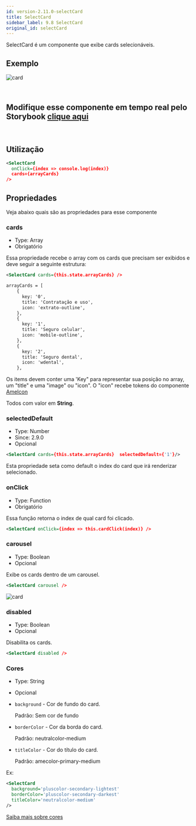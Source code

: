 ```yaml
---
id: version-2.11.0-selectCard
title: SelectCard
sidebar_label: 9.8 SelectCard
original_id: selectCard
---
```


SelectCard é um componente que exibe cards selecionáveis.

## Exemplo

![card](assets/images_components/v2.5.0/select-card-1.png)

<br>

## Modifique esse componente em tempo real pelo Storybook [clique aqui](https://ame-miniapp-components.calindra.com.br/storybook/?path=/story/cards-selectcard--basic)

<br>

## Utilização

```xml harmony
<SelectCard
  onClick={index => console.log(index)}
  cards={arrayCards}
/>
```

## Propriedades

Veja abaixo quais são as propriedades para esse componente

### cards

- Type: Array
- Obrigatório

Essa propriedade recebe o array com os cards que precisam ser exibidos e deve seguir a seguinte estrutura:

```xml
<SelectCard cards={this.state.arrayCards} />
```

```xml
arrayCards = [
    {
      key: '0',
      title: 'Contratação e uso',
      icon: 'extrato-outline',
    },
    {
      key: '1',
      title: 'Seguro celular',
      icon: 'mobile-outline',
    },
    {
      key: '2',
      title: 'Seguro dental',
      icon: 'wdental',
    },
```

Os items devem conter uma 'Key" para representar sua posição no array, um "title" e uma "image" ou "icon". O "icon" recebe tokens do componente [AmeIcon](ameIcon.md)

Todos com valor em **String**.

### selectedDefault

- Type: Number
- Since: 2.9.0
- Opcional

```xml
<SelectCard cards={this.state.arrayCards}  selectedDefault={'1'}/>
```

Esta propriedade seta como default o index do card que irá renderizar selecionado.

### onClick

- Type: Function
- Obrigatório

Essa função retorna o index de qual card foi clicado.

```xml
<SelectCard onClick={index => this.cardClick(index)} />
```

### carousel

- Type: Boolean
- Opcional

Exibe os cards dentro de um carousel.

```xml
<SelectCard carousel />
```

![card](assets/images_components/v2.5.0/select-card-2.png)

### disabled

- Type: Boolean
- Opcional

Disabilita os cards.

```xml
<SelectCard disabled />
```

### Cores

- Type: String
- Opcional

- `background` - Cor de fundo do card.

  Padrão: Sem cor de fundo

- `borderColor` - Cor da borda do card.

  Padrão: neutralcolor-medium

- `titleColor` - Cor do título do card.

  Padrão: amecolor-primary-medium

Ex:

```xml
<SelectCard
  background='pluscolor-secondary-lightest'
  borderColor='pluscolor-secondary-darkest'
  titleColor='neutralcolor-medium'
/>
```

[Saiba mais sobre cores](color.md)
